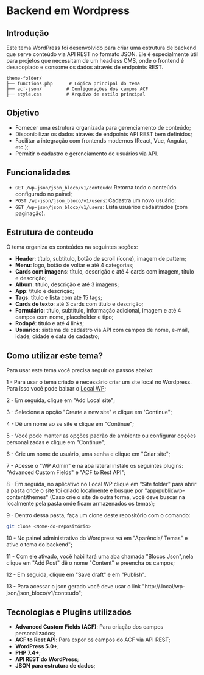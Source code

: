 # Backend em Wordpress

## Introdução

Este tema WordPress foi desenvolvido para criar uma estrutura de backend que serve conteúdo via API REST no formato JSON. Ele é especialmente útil para projetos que necessitam de um headless CMS, onde o frontend é desacoplado e consome os dados através de endpoints REST.

```
theme-folder/
├── functions.php      # Lógica principal do tema
├── acf-json/         # Configurações dos campos ACF
├── style.css         # Arquivo de estilo principal
```

## Objetivo

* Fornecer uma estrutura organizada para gerenciamento de conteúdo;
* Disponibilizar os dados através de endpoints API REST bem definidos;
* Facilitar a integração com frontends modernos (React, Vue, Angular, etc.);
* Permitir o cadastro e gerenciamento de usuários via API.

## Funcionalidades

* `GET /wp-json/json_bloco/v1/conteudo`: Retorna todo o conteúdo configurado no painel;
* `POST /wp-json/json_bloco/v1/users`: Cadastra um novo usuário;
* `GET /wp-json/json_bloco/v1/users`: Lista usuários cadastrados (com paginação).

## Estrutura de conteudo

O tema organiza os conteúdos na seguintes seções:

* **Header**: título, subtítulo, botão de scroll (ícone), imagem de pattern;
* **Menu**: logo, botão de voltar e até 4 categorias;
* **Cards com imagens**: título, descrição e até 4 cards com imagem, título e descrição;
* **Album**: título, descrição e até 3 imagens;
* **App**: título e descrição;
* **Tags**: título e lista com até 15 tags;
* **Cards de texto**: até 3 cards com título e descrição;
* **Formulário**: título, subtítulo, informação adicional, imagem e até 4 campos com nome, placeholder e tipo;
* **Rodapé**: título e até 4 links;
* **Usuários**: sistema de cadastro via API com campos de nome, e-mail, idade, cidade e data de cadastro;

## Como utilizar este tema?

Para usar  este tema você precisa seguir os passos abaixo:

1 - Para usar o tema criado é necessário criar um site local no Wordpress. Para isso você pode baixar o [Local WP](https://localwp.com/);

2 - Em seguida, clique em "Add Local site";

3 - Selecione a opção "Create a new site" e clique em 'Continue";

4 - Dê um nome ao se site e clique em "Continue";

5 - Você pode manter as opções padrão de ambiente ou configurar opções personalizadas e clique em "Continue";

6 - Crie um nome de usuário, uma senha e clique em "Criar site";

7 - Acesse o "WP Admin" e na aba lateral instale os seguintes plugins: "Advanced Custom Fields" e "ACF to Rest API";

8 - Em seguida, no aplicativo no Local WP clique em "Site folder" para abrir a pasta onde o site foi criado localmente e busque por "app\public\wp-content\themes" (Caso crie o site de outra forma, você deve buscar na localmente pela pasta onde ficam armazenados os temas);

9 - Dentro dessa pasta, faça um clone deste repositório com o comando:
```bash
git clone <Nome-do-repositório>
```

10 - No painel administrativo do Wordpress vá em "Aparência/ Temas" e ative o tema do backend";

11 - Com ele ativado, você habilitará uma aba chamada "Blocos Json",nela clique em "Add Post" dê o nome "Content" e preencha os campos;

12 - Em seguida, clique em "Save draft" e em "Publish".

13 - Para acessar o json gerado você deve usar o link "http://<seu site>.local/wp-json/json_bloco/v1/conteudo";

## Tecnologias e Plugins utilizados

* **Advanced Custom Fields (ACF)**: Para criação dos campos personalizados;
* **ACF to Rest API**: Para expor os campos do ACF via API REST;
* **WordPress 5.0+**;
* **PHP 7.4+**;
* **API REST do WordPress**;
* **JSON para estrutura de dados**;